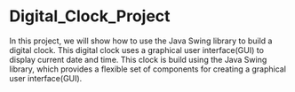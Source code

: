 # Digital_Clock_Project
In this project, we will show how to use the Java Swing library to build a digital clock. This digital clock uses a graphical user interface(GUI) to display current date and time. This clock is build using the Java Swing library, which provides a flexible set of components for creating a graphical user interface(GUI). 
